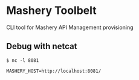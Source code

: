 # Mashery Toolbelt
CLI tool for Mashery API Management provisioning


## Debug with netcat

```
$ nc -l 8081
```

```
MASHERY_HOST=http://localhost:8081/
```
